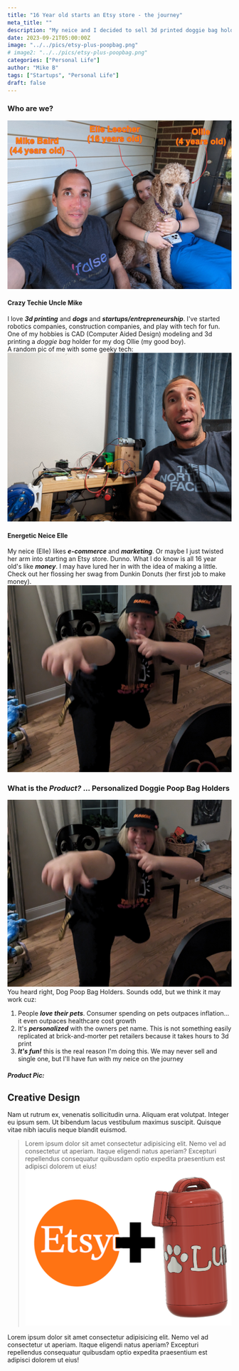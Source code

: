 ```yaml
---
title: "16 Year old starts an Etsy store - the journey"
meta_title: ""
description: "My neice and I decided to sell 3d printed doggie bag holders on Etsy.  Read about the journey from idea to execution."
date: 2023-09-21T05:00:00Z
image: "../../pics/etsy-plus-poopbag.png"
# image2: "../../pics/etsy-plus-poopbag.png"
categories: ["Personal Life"]
author: "Mike B"
tags: ["Startups", "Personal Life"]
draft: false
---
```

### Who are we?
![Mike Baird, Elle Lescher, Ollie Baird](../../pics/mike-elle-ollie.jpg)

#### Crazy Techie Uncle Mike
I love  ***3d printing*** and ***dogs*** and ***startups/entrepreneurship***.  I've started robotics companies, construction companies, and play with tech for fun. One of my hobbies is CAD (Computer Aided Design) modeling and 3d printing a *doggie bag* holder for my dog Ollie (my good boy).  
A random pic of me with some geeky tech:
![Geeky Mike and Circuits](../../pics/mike-geeky_20230922_203502104.jpg)
#### Energetic Neice Elle
My neice (Elle) likes ***e-commerce*** and ***marketing***.  Or maybe I just twisted her arm into starting an Etsy store.  Dunno.
What I do know is all 16 year old's like ***money***.  I may have lured her in with the idea of making a little.   Check out her flossing her swag from Dunkin Donuts (her first job to make money). 
![Geeky Mike and Circuits](../../pics/elle-dunkin_20230902_005108620.jpg)


 

### What is the ***Product?***  ... Personalized Doggie Poop Bag Holders
![Geeky Mike and Circuits](../../pics/elle-dunkin_20230902_005108620.jpg)
You heard right, Dog Poop Bag Holders.  Sounds odd, but we think it may work cuz:

1. People ***love their pets***.  Consumer spending on pets outpaces inflation... it even outpaces healthcare cost growth
2. It's ***personalized*** with the owners pet name.  This is not something easily replicated at brick-and-morter pet retailers because it takes hours to 3d print
3. ***It's fun!***  this is the real reason I'm doing this.  We may never sell and single one, but I'll have fun with my neice on the journey

##### Product Pic:

 








## Creative Design

Nam ut rutrum ex, venenatis sollicitudin urna. Aliquam erat volutpat. Integer eu ipsum sem. Ut bibendum lacus vestibulum maximus suscipit. Quisque vitae nibh iaculis neque blandit euismod.

> Lorem ipsum dolor sit amet consectetur adipisicing elit. Nemo vel ad consectetur ut aperiam. Itaque eligendi natus aperiam? Excepturi repellendus consequatur quibusdam optio expedita praesentium est adipisci dolorem ut eius!
>  ![Etsy Store for Doggie Poop Bags](../../pics/etsy-plus-poopbag.png)

Lorem ipsum dolor sit amet consectetur adipisicing elit. Nemo vel ad consectetur ut aperiam. Itaque eligendi natus aperiam? Excepturi repellendus consequatur quibusdam optio expedita praesentium est adipisci dolorem ut eius!
